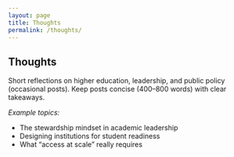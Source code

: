 ```yaml
---
layout: page
title: Thoughts
permalink: /thoughts/
---
```


## Thoughts

Short reflections on higher education, leadership, and public policy (occasional posts). Keep posts concise (400–800 words) with clear takeaways.

*Example topics:*  
- The stewardship mindset in academic leadership  
- Designing institutions for student readiness  
- What “access at scale” really requires
